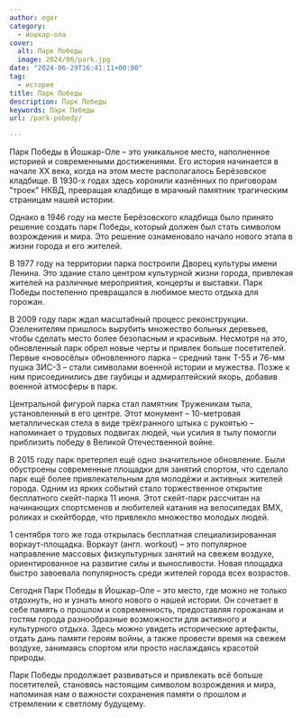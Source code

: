 ```yaml
---
author: egor
category:
  - йошкар-ола
cover:
  alt: Парк Победы
  image: 2024/06/park.jpg
date: "2024-06-29T16:41:11+00:00"
tag:
  - история
title: Парк Победы
description: Парк Победы
keywords: Парк Победы
url: /park-pobedy/

---
```

Парк Победы в Йошкар-Оле – это уникальное место, наполненное историей и современными достижениями. Его история начинается в начале ХХ века, когда на этом месте располагалось Берёзовское кладбище. В 1930-х годах здесь хоронили казнённых по приговорам "троек" НКВД, превращая кладбище в мрачный памятник трагическим страницам нашей истории.

Однако в 1946 году на месте Берёзовского кладбища было принято решение создать парк Победы, который должен был стать символом возрождения и мира. Это решение ознаменовало начало нового этапа в жизни города и его жителей.

В 1977 году на территории парка построили Дворец культуры имени Ленина. Это здание стало центром культурной жизни города, привлекая жителей на различные мероприятия, концерты и выставки. Парк Победы постепенно превращался в любимое место отдыха для горожан.

В 2009 году парк ждал масштабный процесс реконструкции. Озеленителям пришлось вырубить множество больных деревьев, чтобы сделать место более безопасным и красивым. Несмотря на это, обновленный парк обрел новые черты и привлек больше посетителей. Первые «новосёлы» обновленного парка – средний танк Т-55 и 76-мм пушка ЗИС-3 – стали символами военной истории и мужества. Позже к ним присоединились две гаубицы и адмиралтейский якорь, добавив военной атмосферы в парк.

Центральной фигурой парка стал памятник Труженикам тыла, установленный в его центре. Этот монумент – 10-метровая металлическая стела в виде трёхгранного штыка с рукоятью – напоминает о трудовых подвигах людей, чьи усилия в тылу помогли приблизить победу в Великой Отечественной войне.

В 2015 году парк претерпел ещё одно значительное обновление. Были обустроены современные площадки для занятий спортом, что сделало парк ещё более привлекательным для молодёжи и активных жителей города. Одним из ярких событий стало торжественное открытие бесплатного скейт-парка 11 июня. Этот скейт-парк рассчитан на начинающих спортсменов и любителей катания на велосипедах BMX, роликах и скейтборде, что привлекло множество молодых людей.

1 сентября того же года открылась бесплатная специализированная воркаут-площадка. Воркаут (англ. workout) – это популярное направление массовых физкультурных занятий на свежем воздухе, ориентированное на развитие силы и выносливости. Новая площадка быстро завоевала популярность среди жителей города всех возрастов.

Сегодня Парк Победы в Йошкар-Оле – это место, где можно не только отдохнуть, но и узнать много нового о нашей истории. Он сочетает в себе память о прошлом и современность, предоставляя горожанам и гостям города разнообразные возможности для активного и культурного отдыха. Здесь можно увидеть исторические артефакты, отдать дань памяти героям войны, а также провести время на свежем воздухе, занимаясь спортом или просто наслаждаясь красотой природы.

Парк Победы продолжает развиваться и привлекать всё больше посетителей, становясь настоящим символом возрождения и мира, напоминая нам о важности сохранения памяти о прошлом и стремлении к светлому будущему.
